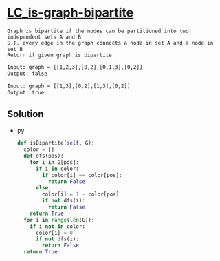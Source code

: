 # [LC_is-graph-bipartite](https://leetcode.com/problems/is-graph-bipartite)

```en
Graph is bipartite if the nodes can be partitioned into two independent sets A and B
S.T. every edge in the graph connects a node in set A and a node in set B
Return if given graph is bipartite
```

```txt
Input: graph = [[1,2,3],[0,2],[0,1,3],[0,2]]
Output: false

Input: graph = [[1,3],[0,2],[1,3],[0,2]]
Output: true
```

## Solution

* py

  ```py
  def isBipartite(self, G):
    color = {}
    def dfs(pos):
      for i in G[pos]:
        if i in color:
          if color[i] == color[pos]:
            return False
        else:
          color[i] = 1 - color[pos]
          if not dfs(i):
            return False
      return True
    for i in range(len(G)):
      if i not in color:
        color[i] = 0
        if not dfs(i):
          return False
    return True
  ```
